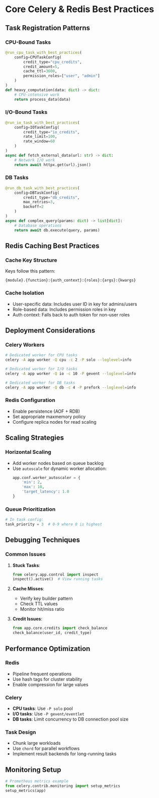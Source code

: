 # Core Celery & Redis Best Practices

## Task Registration Patterns

### CPU-Bound Tasks
```python
@run_cpu_task_with_best_practices(
    config=CPUTaskConfig(
        credit_type="cpu_credits",
        credit_amount=5,
        cache_ttl=3600,
        permission_roles=["user", "admin"]
    )
)
def heavy_computation(data: dict) -> dict:
    # CPU-intensive work
    return process_data(data)
```

### I/O-Bound Tasks  
```python
@run_io_task_with_best_practices(
    config=IOTaskConfig(
        credit_type="io_credits",
        rate_limit=100,
        rate_window=60
    )
)
async def fetch_external_data(url: str) -> dict:
    # Network I/O work
    return await httpx.get(url).json()
```

### DB Tasks
```python
@run_db_task_with_best_practices(
    config=DBTaskConfig(
        credit_type="db_credits",
        max_retries=3,
        backoff=2
    )
)
async def complex_query(params: dict) -> list[dict]:
    # Database operations
    return await db.execute(query, params)
```

## Redis Caching Best Practices

### Cache Key Structure
Keys follow this pattern:
```
{module}.{function}:{auth_context}:{roles}:{args}:{kwargs}
```

### Cache Isolation
- User-specific data: Includes user ID in key for admins/users
- Role-based data: Includes permission roles in key
- Auth context: Falls back to auth token for non-user roles

## Deployment Considerations

### Celery Workers
```bash
# Dedicated worker for CPU tasks
celery -A app worker -Q cpu -c 2 -P solo --loglevel=info

# Dedicated worker for I/O tasks  
celery -A app worker -Q io -c 10 -P gevent --loglevel=info

# Dedicated worker for DB tasks
celery -A app worker -Q db -c 4 -P prefork --loglevel=info
```

### Redis Configuration
- Enable persistence (AOF + RDB)
- Set appropriate maxmemory policy
- Configure replica nodes for read scaling

## Scaling Strategies

### Horizontal Scaling
- Add worker nodes based on queue backlog
- Use `autoscale` for dynamic worker allocation:
  ```python
  app.conf.worker_autoscaler = {
      'min': 2, 
      'max': 10,
      'target_latency': 1.0
  }
  ```

### Queue Prioritization
```python
# In task config:
task_priority = 3  # 0-9 where 0 is highest
```

## Debugging Techniques

### Common Issues
1. **Stuck Tasks**:
   ```python
   from celery.app.control import inspect
   inspect().active()  # View running tasks
   ```

2. **Cache Misses**:
   - Verify key builder pattern
   - Check TTL values
   - Monitor hit/miss ratio

3. **Credit Issues**:
   ```python
   from app.core.credits import check_balance
   check_balance(user_id, credit_type)
   ```

## Performance Optimization

### Redis
- Pipeline frequent operations
- Use hash tags for cluster stability
- Enable compression for large values

### Celery
- **CPU tasks**: Use `-P solo` pool
- **I/O tasks**: Use `-P gevent/eventlet`
- **DB tasks**: Limit concurrency to DB connection pool size

### Task Design
- Chunk large workloads
- Use `chord` for parallel workflows
- Implement result backends for long-running tasks

## Monitoring Setup
```python
# Prometheus metrics example
from celery.contrib.monitoring import setup_metrics
setup_metrics(app)
```

